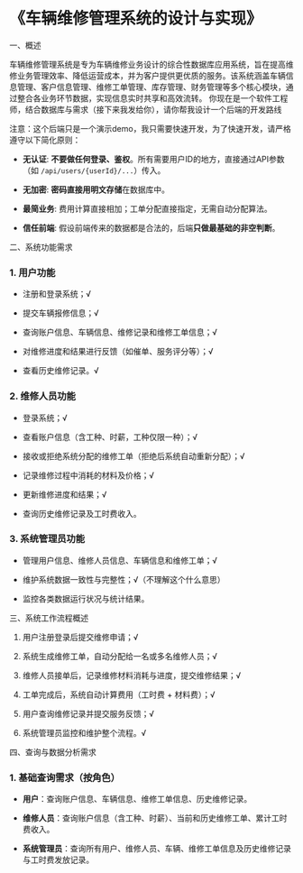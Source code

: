 # 《车辆维修管理系统的设计与实现》



一、概述



车辆维修管理系统是专为车辆维修业务设计的综合性数据库应用系统，旨在提高维修业务管理效率、降低运营成本，并为客户提供更优质的服务。该系统涵盖车辆信息管理、客户信息管理、维修工单管理、库存管理、财务管理等多个核心模块，通过整合各业务环节数据，实现信息实时共享和高效流转。
你现在是一个软件工程师，结合数据库与需求（接下来我发给你），请你帮我设计一个后端的开发路线

注意：这个后端只是一个演示demo，我只需要快速开发，为了快速开发，请严格遵守以下简化原则：

- **无认证**: **不要做任何登录、鉴权**。所有需要用户ID的地方，直接通过API参数（如 `/api/users/{userId}/...`）传入。

- **无加密**: **密码直接用明文存储**在数据库中。

- **最简业务**: 费用计算直接相加；工单分配直接指定，无需自动分配算法。

- **信任前端**: 假设前端传来的数据都是合法的，后端**只做最基础的非空判断**。



二、系统功能需求



### 1. 用户功能&#xA;



*   注册和登录系统；√


*   提交车辆报修信息；√


*   查询账户信息、车辆信息、维修记录和维修工单信息；√


*   对维修进度和结果进行反馈（如催单、服务评分等）；√


*   查看历史维修记录。√


### 2. 维修人员功能&#xA;



*   登录系统；√


*   查看账户信息（含工种、时薪，工种仅限一种）；√


*   接收或拒绝系统分配的维修工单（拒绝后系统自动重新分配）；√


*   记录维修过程中消耗的材料及价格；√


*   更新维修进度和结果；√


*   查询历史维修记录及工时费收入。


### 3. 系统管理员功能&#xA;



*   管理用户信息、维修人员信息、车辆信息和维修工单；√


*   维护系统数据一致性与完整性；√（不理解这个什么意思）


*   监控各类数据运行状况与统计结果。


三、系统工作流程概述




1.  用户注册登录后提交维修申请；√


2.  系统生成维修工单，自动分配给一名或多名维修人员；√


3.  维修人员接单后，记录维修材料消耗与进度，提交维修结果；√


4.  工单完成后，系统自动计算费用（工时费 + 材料费）；√


5.  用户查询维修记录并提交服务反馈；√


6.  系统管理员监控和维护整个流程。√


四、查询与数据分析需求



### 1. 基础查询需求（按角色）&#xA;



*   **用户**：查询账户信息、车辆信息、维修工单信息、历史维修记录。


*   **维修人员**：查询账户信息（含工种、时薪）、当前和历史维修工单、累计工时费收入。


*   **系统管理员**：查询所有用户、维修人员、车辆、维修工单信息及历史维修记录与工时费发放记录。


